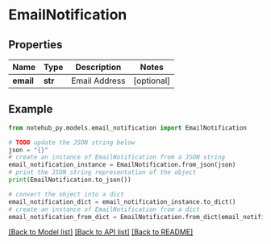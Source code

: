 # EmailNotification


## Properties

Name | Type | Description | Notes
------------ | ------------- | ------------- | -------------
**email** | **str** | Email Address | [optional] 

## Example

```python
from notehub_py.models.email_notification import EmailNotification

# TODO update the JSON string below
json = "{}"
# create an instance of EmailNotification from a JSON string
email_notification_instance = EmailNotification.from_json(json)
# print the JSON string representation of the object
print(EmailNotification.to_json())

# convert the object into a dict
email_notification_dict = email_notification_instance.to_dict()
# create an instance of EmailNotification from a dict
email_notification_from_dict = EmailNotification.from_dict(email_notification_dict)
```
[[Back to Model list]](../README.md#documentation-for-models) [[Back to API list]](../README.md#documentation-for-api-endpoints) [[Back to README]](../README.md)



